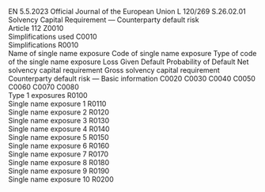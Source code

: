 EN  5.5.2023 Official Journal of the European Union L 120/269
 S.26.02.01  
Solvency Capital Requirement — Counterparty default risk  
Article 112  Z0010  
Simplifications used  C0010  
Simplifications  R0010  
Name of 
single name 
exposure  Code of single 
name 
exposure  Type of code of 
the single name 
exposure  Loss Given Default  Probability of Default  Net solvency 
capital 
requirement  Gross solvency 
capital 
requirement  
Counterparty default risk — Basic information  C0020  C0030  C0040  C0050  C0060  C0070  C0080  
Type 1 exposures  R0100  
Single name exposure 1  R0110  
Single name exposure 2  R0120  
Single name exposure 3  R0130  
Single name exposure 4  R0140  
Single name exposure 5  R0150  
Single name exposure 6  R0160  
Single name exposure 7  R0170  
Single name exposure 8  R0180  
Single name exposure 9  R0190  
Single name exposure 10  R0200